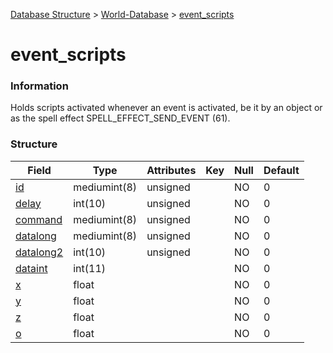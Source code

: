 [Database Structure](Database-Structure) > [World-Database](World-Database) > [event_scripts](event_scripts)

# event\_scripts

### Information

Holds scripts activated whenever an event is activated, be it by an object or as the spell effect SPELL\_EFFECT\_SEND\_EVENT (61).

### Structure

| Field                            | Type         | Attributes   | Key | Null | Default |
|----------------------------------|--------------|--------------|-----|------|---------|
| [id](scripts#id)                 | mediumint(8) | unsigned     |     | NO   | 0       |
| [delay](scripts#delay)           | int(10)      | unsigned     |     | NO   | 0       |
| [command](scripts#command)       | mediumint(8) | unsigned     |     | NO   | 0       |
| [datalong](scripts#otherfields)  | mediumint(8) | unsigned     |     | NO   | 0       |
| [datalong2](scripts#otherfields) | int(10)      | unsigned     |     | NO   | 0       |
| [dataint](scripts#otherfields)   | int(11)      |              |     | NO   | 0       |
| [x](scripts#otherfields)         | float        |              |     | NO   | 0       |
| [y](scripts#otherfields)         | float        |              |     | NO   | 0       |
| [z](scripts#otherfields)         | float        |              |     | NO   | 0       |
| [o](scripts#otherfields)         | float        |              |     | NO   | 0       |

